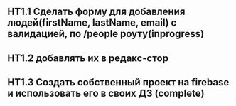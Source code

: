 ## HT1.1 Сделать форму для добавления людей(firstName, lastName, email) с валидацией, по /people роуту(inprogress)

## HT1.2 добавлять их в редакс-стор 

## HT1.3 Создать собственный проект на firebase и использовать его в своих ДЗ (complete)

